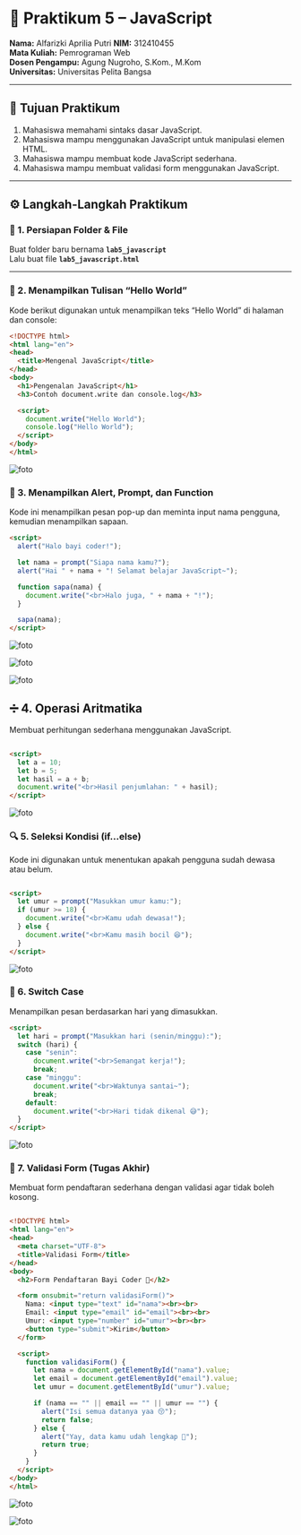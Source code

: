 # 🧾 Praktikum 5 – JavaScript

**Nama:** Alfarizki Aprilia Putri
**NIM:** 312410455  
**Mata Kuliah:** Pemrograman Web  
**Dosen Pengampu:** Agung Nugroho, S.Kom., M.Kom  
**Universitas:** Universitas Pelita Bangsa  

---

## 🎯 Tujuan Praktikum
1. Mahasiswa memahami sintaks dasar JavaScript.  
2. Mahasiswa mampu menggunakan JavaScript untuk manipulasi elemen HTML.  
3. Mahasiswa mampu membuat kode JavaScript sederhana.  
4. Mahasiswa mampu membuat validasi form menggunakan JavaScript.  

---

## ⚙️ Langkah-Langkah Praktikum

### 🧩 1. Persiapan Folder & File
Buat folder baru bernama **`lab5_javascript`**  
Lalu buat file **`lab5_javascript.html`**

---

### 🍼 2. Menampilkan Tulisan “Hello World”
Kode berikut digunakan untuk menampilkan teks “Hello World” di halaman dan console:

```html
<!DOCTYPE html>
<html lang="en">
<head>
  <title>Mengenal JavaScript</title>
</head>
<body>
  <h1>Pengenalan JavaScript</h1>
  <h3>Contoh document.write dan console.log</h3>

  <script>
    document.write("Hello World");
    console.log("Hello World");
  </script>
</body>
</html>

```

![foto]()

### 💬 3. Menampilkan Alert, Prompt, dan Function

Kode ini menampilkan pesan pop-up dan meminta input nama pengguna, kemudian menampilkan sapaan.

```html
<script>
  alert("Halo bayi coder!");

  let nama = prompt("Siapa nama kamu?");
  alert("Hai " + nama + "! Selamat belajar JavaScript~");

  function sapa(nama) {
    document.write("<br>Halo juga, " + nama + "!");
  }

  sapa(nama);
</script>

```
![foto]()

![foto]()

![foto]()

## ➗ 4. Operasi Aritmatika

Membuat perhitungan sederhana menggunakan JavaScript.

```html

<script>
  let a = 10;
  let b = 5;
  let hasil = a + b;
  document.write("<br>Hasil penjumlahan: " + hasil);
</script>

```
![foto]()

### 🔍 5. Seleksi Kondisi (if...else)

Kode ini digunakan untuk menentukan apakah pengguna sudah dewasa atau belum.

```html

<script>
  let umur = prompt("Masukkan umur kamu:");
  if (umur >= 18) {
    document.write("<br>Kamu udah dewasa!");
  } else {
    document.write("<br>Kamu masih bocil 😆");
  }
</script>

```
![foto]()

### 🔄 6. Switch Case

Menampilkan pesan berdasarkan hari yang dimasukkan.

```html
<script>
  let hari = prompt("Masukkan hari (senin/minggu):");
  switch (hari) {
    case "senin":
      document.write("<br>Semangat kerja!");
      break;
    case "minggu":
      document.write("<br>Waktunya santai~");
      break;
    default:
      document.write("<br>Hari tidak dikenal 😅");
  }
</script>

```

![foto]()

### 📝 7. Validasi Form (Tugas Akhir)

Membuat form pendaftaran sederhana dengan validasi agar tidak boleh kosong.

``` html

<!DOCTYPE html>
<html lang="en">
<head>
  <meta charset="UTF-8">
  <title>Validasi Form</title>
</head>
<body>
  <h2>Form Pendaftaran Bayi Coder 🍼</h2>

  <form onsubmit="return validasiForm()">
    Nama: <input type="text" id="nama"><br><br>
    Email: <input type="email" id="email"><br><br>
    Umur: <input type="number" id="umur"><br><br>
    <button type="submit">Kirim</button>
  </form>

  <script>
    function validasiForm() {
      let nama = document.getElementById("nama").value;
      let email = document.getElementById("email").value;
      let umur = document.getElementById("umur").value;

      if (nama == "" || email == "" || umur == "") {
        alert("Isi semua datanya yaa 😚");
        return false;
      } else {
        alert("Yay, data kamu udah lengkap 🎉");
        return true;
      }
    }
  </script>
</body>
</html>


```

![foto]()

![foto]()





